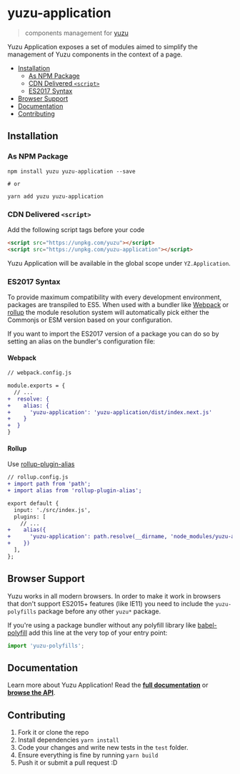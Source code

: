 # yuzu-application

> components management for [yuzu](https://github.com/dwightjack/yuzu/tree/master/packages/yuzu)

Yuzu Application exposes a set of modules aimed to simplify the management of Yuzu components in the context of a page.

<!-- TOC depthTo:3 -->

- [Installation](#installation)
  - [As NPM Package](#as-npm-package)
  - [CDN Delivered `<script>`](#cdn-delivered-script)
  - [ES2017 Syntax](#es2017-syntax)
- [Browser Support](#browser-support)
- [Documentation](#documentation)
- [Contributing](#contributing)

<!-- /TOC -->

## Installation

### As NPM Package

```
npm install yuzu yuzu-application --save

# or

yarn add yuzu yuzu-application
```

### CDN Delivered `<script>`

Add the following script tags before your code

```html
<script src="https://unpkg.com/yuzu"></script>
<script src="https://unpkg.com/yuzu-application"></script>
```

Yuzu Application will be available in the global scope under `YZ.Application`.

### ES2017 Syntax

To provide maximum compatibility with every development environment, packages are transpiled to ES5. When used with a bundler like [Webpack](https://webpack.js.org/) or [rollup](https://rollupjs.org) the module resolution system will automatically pick either the Commonjs or ESM version based on your configuration.

If you want to import the ES2017 version of a package you can do so by setting an alias on the bundler's configuration file:

#### Webpack

```diff
// webpack.config.js

module.exports = {
  // ...
+  resolve: {
+    alias: {
+      'yuzu-application': 'yuzu-application/dist/index.next.js'
+    }
+  }
}
```

#### Rollup

Use [rollup-plugin-alias](https://github.com/rollup/rollup-plugin-alias)

```diff
// rollup.config.js
+ import path from 'path';
+ import alias from 'rollup-plugin-alias';

export default {
  input: './src/index.js',
  plugins: [
    // ...
+    alias({
+      'yuzu-application': path.resolve(__dirname, 'node_modules/yuzu-application/dist/index.next.js')
+    })
  ],
};
```

## Browser Support

Yuzu works in all modern browsers. In order to make it work in browsers that don't support ES2015+ features (like IE11) you need to include the `yuzu-polyfills` package before any other `yuzu*` package.

If you're using a package bundler without any polyfill library like [babel-polyfill](https://babeljs.io/docs/en/babel-polyfill/) add this line at the very top of your entry point:

```js
import 'yuzu-polyfills';
```

## Documentation

Learn more about Yuzu Application! Read the **[full documentation](https://dwightjack.github.io/yuzu/#/packages/application/)** or **[browse the API](https://dwightjack.github.io/yuzu/#/packages/application/api/)**.

## Contributing

1.  Fork it or clone the repo
1.  Install dependencies `yarn install`
1.  Code your changes and write new tests in the `test` folder.
1.  Ensure everything is fine by running `yarn build`
1.  Push it or submit a pull request :D
